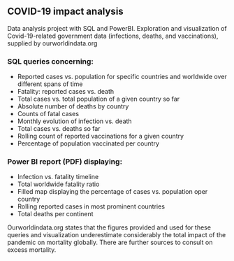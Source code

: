 ## COVID-19 impact analysis

Data analysis project with SQL and PowerBI. Exploration and visualization of Covid-19-related government data (infections, deaths, and vaccinations), supplied by ourworldindata.org

### SQL queries concerning:
- Reported cases vs. population for specific countries and worldwide over different spans of time
- Fatality: reported cases vs. death
- Total cases vs. total population of a given country so far 
- Absolute number of deaths by country
- Counts of fatal cases
- Monthly evolution of infection vs. death
- Total cases vs. deaths so far
- Rolling count of reported vaccinations for a given country
- Percentage of population vaccinated per country

### Power BI report (PDF) displaying:
- Infection vs. fatality timeline
- Total worldwide fatality ratio
- Filled map displaying the percentage of cases vs. population oper country
- Rolling reported cases in most prominent countries
- Total deaths per continent

Ourworldindata.org states that the figures provided and used for these queries and visualization underestimate considerably the total impact of the pandemic on mortality globally. There are further sources to consult on excess mortality.
